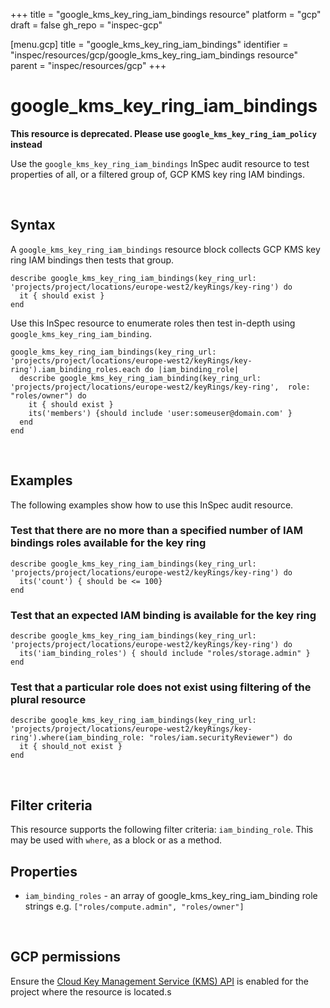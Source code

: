 +++
title = "google_kms_key_ring_iam_bindings resource"
platform = "gcp"
draft = false
gh_repo = "inspec-gcp"

[menu.gcp]
title = "google_kms_key_ring_iam_bindings"
identifier = "inspec/resources/gcp/google_kms_key_ring_iam_bindings resource"
parent = "inspec/resources/gcp"
+++

# google\_kms\_key\_ring\_iam\_bindings

**This resource is deprecated. Please use `google_kms_key_ring_iam_policy` instead**

Use the `google_kms_key_ring_iam_bindings` InSpec audit resource to test properties of all, or a filtered group of, GCP KMS key ring IAM bindings.

<br>

## Syntax

A `google_kms_key_ring_iam_bindings` resource block collects GCP KMS key ring IAM bindings then tests that group.

    describe google_kms_key_ring_iam_bindings(key_ring_url: 'projects/project/locations/europe-west2/keyRings/key-ring') do
      it { should exist }
    end

Use this InSpec resource to enumerate roles then test in-depth using `google_kms_key_ring_iam_binding`.

    google_kms_key_ring_iam_bindings(key_ring_url: 'projects/project/locations/europe-west2/keyRings/key-ring').iam_binding_roles.each do |iam_binding_role|
      describe google_kms_key_ring_iam_binding(key_ring_url: 'projects/project/locations/europe-west2/keyRings/key-ring',  role: "roles/owner") do
        it { should exist }
        its('members') {should include 'user:someuser@domain.com' }
      end
    end

<br>

## Examples

The following examples show how to use this InSpec audit resource.

### Test that there are no more than a specified number of IAM bindings roles available for the key ring

    describe google_kms_key_ring_iam_bindings(key_ring_url: 'projects/project/locations/europe-west2/keyRings/key-ring') do
      its('count') { should be <= 100}
    end

### Test that an expected IAM binding is available for the key ring

    describe google_kms_key_ring_iam_bindings(key_ring_url: 'projects/project/locations/europe-west2/keyRings/key-ring') do
      its('iam_binding_roles') { should include "roles/storage.admin" }
    end
    
### Test that a particular role does not exist using filtering of the plural resource

    describe google_kms_key_ring_iam_bindings(key_ring_url: 'projects/project/locations/europe-west2/keyRings/key-ring').where(iam_binding_role: "roles/iam.securityReviewer") do
      it { should_not exist }
    end

<br>

## Filter criteria

This resource supports the following filter criteria:  `iam_binding_role`.  This may be used with `where`, as a block or as a method.

## Properties

*  `iam_binding_roles` - an array of google_kms_key_ring_iam_binding role strings e.g. `["roles/compute.admin", "roles/owner"]`

<br>


## GCP permissions

Ensure the [Cloud Key Management Service (KMS) API](https://console.cloud.google.com/apis/library/cloudkms.googleapis.com/) is enabled for the project where the resource is located.s